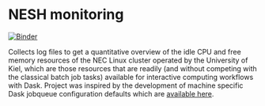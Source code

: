 # NESH monitoring

[![Binder](https://mybinder.org/badge_logo.svg)](https://mybinder.org/v2/gh/ExaESM-WP4/NESH-monitoring/master?urlpath=lab/tree/analysis.ipynb)

Collects log files to get a quantitative overview of the idle CPU and free memory resources of the NEC Linux cluster operated by the University of Kiel, which are those resources that are readily (and without competing with the classical batch job tasks) available for interactive computing workflows with Dask.
Project was inspired by the development of machine specific Dask jobqueue configuration defaults which are [available here](https://github.com/ExaESM-WP4/Dask-jobqueue-configs).
